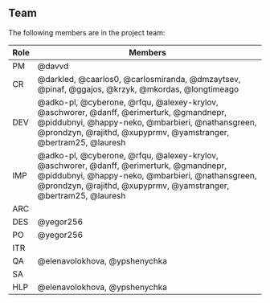 ## Team

The following members are in the project team:

Role | Members
---|---
PM | @davvd
CR | @darkled, @caarlos0, @carlosmiranda, @dmzaytsev, @pinaf, @ggajos, @krzyk, @mkordas, @longtimeago
DEV | @adko-pl, @cyberone, @rfqu, @alexey-krylov, @aschworer, @danff, @erimerturk, @gmandnepr, @piddubnyi, @happy-neko, @mbarbieri, @nathansgreen, @prondzyn, @rajithd, @xupyprmv, @yamstranger, @bertram25, @lauresh
IMP | @adko-pl, @cyberone, @rfqu, @alexey-krylov, @aschworer, @danff, @erimerturk, @gmandnepr, @piddubnyi, @happy-neko, @mbarbieri, @nathansgreen, @prondzyn, @rajithd, @xupyprmv, @yamstranger, @bertram25, @lauresh
ARC | 
DES | @yegor256
PO | @yegor256
ITR | 
QA | @elenavolokhova, @ypshenychka
SA | 
HLP | @elenavolokhova, @ypshenychka
